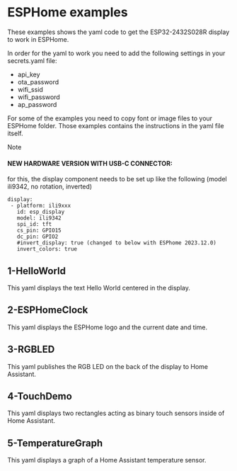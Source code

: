 # ESPHome examples

These examples shows the yaml code to get the ESP32-2432S028R display to work in ESPHome.

In order for the yaml to work you need to add the following settings in your secrets.yaml file:
 - api_key
 - ota_password
 - wifi_ssid
 - wifi_password
 - ap_password

For some of the examples you need to copy font or image files to your ESPHome folder. Those
examples contains the instructions in the yaml file itself.

> [!NOTE]
> #### NEW HARDWARE VERSION WITH USB-C CONNECTOR:
> for this, the display component needs to be set up like the following (model ili9342, no rotation, inverted)
>```
>display:
>  - platform: ili9xxx
>    id: esp_display
>    model: ili9342
>    spi_id: tft
>    cs_pin: GPIO15
>    dc_pin: GPIO2
>    #invert_display: true (changed to below with ESPhome 2023.12.0)
>    invert_colors: true
>```

## 1-HelloWorld 

This yaml displays the text Hello World centered in the display.

## 2-ESPHomeClock

This yaml displays the ESPHome logo and the current date and time.

## 3-RGBLED

This yaml publishes the RGB LED on the back of the display to Home Assistant.

## 4-TouchDemo

This yaml displays two rectangles acting as binary touch sensors inside of Home Assistant.

## 5-TemperatureGraph

This yaml displays a graph of a Home Assistant temperature sensor.
